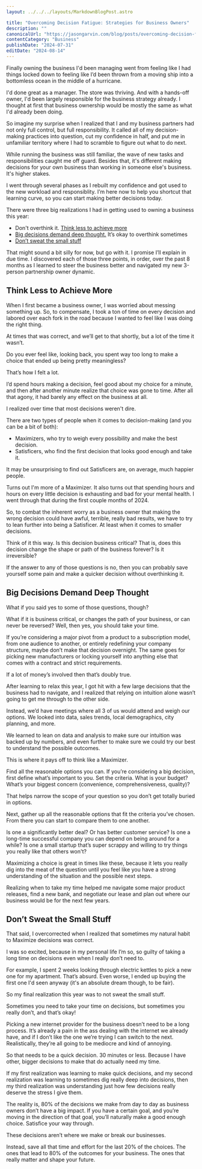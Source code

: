 ```yaml
---
layout: ../../../layouts/MarkdownBlogPost.astro

title: "Overcoming Decision Fatigue: Strategies for Business Owners"
description: ""
canonicalUrl: "https://jasongarvin.com/blog/posts/overcoming-decision-fatigue-strategies-for-business-owners"
contentCategory: "Business"
publishDate: "2024-07-31"
editDate: "2024-08-14"
---
```


Finally owning the business I'd been managing went from feeling like I had things locked down to feeling like I’d been thrown from a moving ship into a bottomless ocean in the middle of a hurricane.

I'd done great as a manager. The store was thriving. And with a hands-off owner, I'd been largely responsible for the business strategy already. I thought at first that business ownership would be mostly the same as what I'd already been doing.

So imagine my surprise when I realized that I and my business partners had not only full control, but full responsibility. It called all of my decision-making practices into question, cut my confidence in half, and put me in unfamiliar territory where I had to scramble to figure out what to do next.

While running the business was still familiar, the wave of new tasks and responsibilities caught me off guard. Besides that, it's different making decisions for your own business than working in someone else's business. It's higher stakes.

I went through several phases as I rebuilt my confidence and got used to the new workload and responsiblity. I’m here now to help you shortcut that learning curve, so you can start making better decisions today.

There were three big realizations I had in getting used to owning a business this year:

- Don't overthink it. [Think less to achieve more](#think-less-to-achieve-more)
- [Big decisions demand deep thought.](#big-decisions-demand-deep-thought) It’s okay to overthink sometimes
- [Don’t sweat the small stuff](#dont-sweat-the-small-stuff)

That might sound a bit silly for now, but go with it. I promise I’ll explain in due time. I discovered each of those three points, in order, over the past 8 months as I learned to steer the business better and navigated my new 3-person partnership owner dynamic.

## Think Less to Achieve More

When I first became a business owner, I was worried about messing something up. So, to compensate, I took a ton of time on every decision and labored over each fork in the road because I wanted to feel like I was doing the right thing.

At times that was correct, and we’ll get to that shortly, but a lot of the time it wasn’t.

Do you ever feel like, looking back, you spent way too long to make a choice that ended up being pretty meaningless?

That’s how I felt a lot.

I’d spend hours making a decision, feel good about my choice for a minute, and then after another minute realize that choice was gone to time. After all that agony, it had barely any effect on the business at all.

I realized over time that most decisions weren't dire.

There are two types of people when it comes to decision-making (and you can be a bit of both):

- Maximizers, who try to weigh every possibility and make the best decision.
- Satisficers, who find the first decision that looks good enough and take it.

It may be unsurprising to find out Satisficers are, on average, much happier people.

Turns out I'm more of a Maximizer. It also turns out that spending hours and hours on every little decision is exhausting and bad for your mental health. I went through that during the first couple months of 2024.

So, to combat the inherent worry as a business owner that making the wrong decision could have awful, terrible, really bad results, we have to try to lean further into being a Satisficer. At least when it comes to smaller decisions.

Think of it this way. Is this decision business critical? That is, does this decision change the shape or path of the business forever? Is it irreversible?

If the answer to any of those questions is no, then you can probably save yourself some pain and make a quicker decision without overthinking it.

## Big Decisions Demand Deep Thought

What if you said yes to some of those questions, though?

What if it is business critical, or changes the path of your business, or can never be reversed? Well, then yes, you should take your time.

If you’re considering a major pivot from a product to a subscription model, from one audience to another, or entirely redefining your company structure, maybe don’t make that decision overnight. The same goes for picking new manufacturers or locking yourself into anything else that comes with a contract and strict requirements.

If a lot of money’s involved then that’s doubly true.

After learning to relax this year, I got hit with a few large decisions that the business had to navigate, and I realized that relying on intuition alone wasn’t going to get me through to the other side.

Instead, we’d have meetings where all 3 of us would attend and weigh our options. We looked into data, sales trends, local demographics, city planning, and more.

We learned to lean on data and analysis to make sure our intuition was backed up by numbers, and even further to make sure we could try our best to understand the possible outcomes.

This is where it pays off to think like a Maximizer.

Find all the reasonable options you can. If you’re considering a big decision, first define what’s important to you. Set the criteria. What is your budget? What’s your biggest concern (convenience, comprehensiveness, quality)?

That helps narrow the scope of your question so you don’t get totally buried in options.

Next, gather up all the reasonable options that fit the criteria you’ve chosen. From there you can start to compare them to one another.

Is one a significantly better deal? Or has better customer service? Is one a long-time successful company you can depend on being around for a while? Is one a small startup that’s super scrappy and willing to try things you really like that others won't?

Maximizing a choice is great in times like these, because it lets you really dig into the meat of the question until you feel like you have a strong understanding of the situation and the possible next steps.

Realizing when to take my time helped me navigate some major product releases, find a new bank, and negotiate our lease and plan out where our business would be for the next few years.

## Don’t Sweat the Small Stuff

That said, I overcorrected when I realized that sometimes my natural habit to Maximize decisions was correct.

I was so excited, because in my personal life I’m so, so guilty of taking a long time on decisions even when I really don’t need to.

For example, I spent 2 weeks looking through electric kettles to pick a new one for my apartment. That’s absurd. Even worse, I ended up buying the first one I'd seen anyway (it's an absolute dream though, to be fair).

So my final realization this year was to not sweat the small stuff.

Sometimes you need to take your time on decisions, but sometimes you really don’t, and that’s okay!

Picking a new internet provider for the business doesn’t need to be a long process. It’s already a pain in the ass dealing with the internet we already have, and if I don’t like the one we’re trying I can switch to the next. Realistically, they’re all going to be mediocre and kind of annoying.

So that needs to be a quick decision. 30 minutes or less. Because I have other, bigger decisions to make that do actually need my time.

If my first realization was learning to make quick decisions, and my second realization was learning to sometimes dig really deep into decisions, then my third realization was understanding just how few decisions really deserve the stress I give them.

The reality is, 80% of the decisions we make from day to day as business owners don’t have a big impact. If you have a certain goal, and you’re moving in the direction of that goal, you’ll naturally make a good enough choice. Satisfice your way through.

These decisions aren’t where we make or break our businesses.

Instead, save all that time and effort for the last 20% of the choices. The ones that lead to 80% of the outcomes for your business. The ones that really matter and shape your future.
